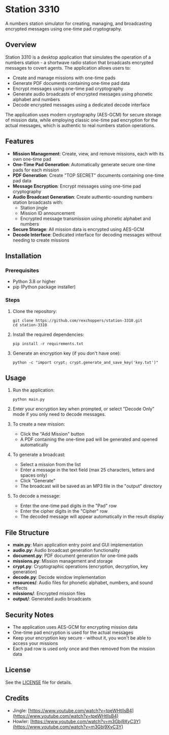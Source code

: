 # Station 3310

A numbers station simulator for creating, managing, and broadcasting encrypted messages using one-time pad cryptography.

## Overview

Station 3310 is a desktop application that simulates the operation of a numbers station - a shortwave radio station that broadcasts encrypted messages to covert agents. The application allows users to:

- Create and manage missions with one-time pads
- Generate PDF documents containing one-time pad data
- Encrypt messages using one-time pad cryptography
- Generate audio broadcasts of encrypted messages using phonetic alphabet and numbers
- Decode encrypted messages using a dedicated decode interface

The application uses modern cryptography (AES-GCM) for secure storage of mission data, while employing classic one-time pad encryption for the actual messages, which is authentic to real numbers station operations.

## Features

- **Mission Management**: Create, view, and remove missions, each with its own one-time pad
- **One-Time Pad Generation**: Automatically generate secure one-time pads for each mission
- **PDF Generation**: Create "TOP SECRET" documents containing one-time pad data
- **Message Encryption**: Encrypt messages using one-time pad cryptography
- **Audio Broadcast Generation**: Create authentic-sounding numbers station broadcasts with:
  - Station jingle
  - Mission ID announcement
  - Encrypted message transmission using phonetic alphabet and numbers
- **Secure Storage**: All mission data is encrypted using AES-GCM
- **Decode Interface**: Dedicated interface for decoding messages without needing to create missions

## Installation

### Prerequisites

- Python 3.8 or higher
- pip (Python package installer)

### Steps

1. Clone the repository:
   ```
   git clone https://github.com/rexchoppers/station-3310.git
   cd station-3310
   ```

2. Install the required dependencies:
   ```
   pip install -r requirements.txt
   ```

3. Generate an encryption key (if you don't have one):
   ```
   python -c "import crypt; crypt.generate_and_save_key('key.txt')"
   ```

## Usage

1. Run the application:
   ```
   python main.py
   ```

2. Enter your encryption key when prompted, or select "Decode Only" mode if you only need to decode messages.

3. To create a new mission:
   - Click the "Add Mission" button
   - A PDF containing the one-time pad will be generated and opened automatically

4. To generate a broadcast:
   - Select a mission from the list
   - Enter a message in the text field (max 25 characters, letters and spaces only)
   - Click "Generate"
   - The broadcast will be saved as an MP3 file in the "output" directory

5. To decode a message:
   - Enter the one-time pad digits in the "Pad" row
   - Enter the cipher digits in the "Cipher" row
   - The decoded message will appear automatically in the result display

## File Structure

- **main.py**: Main application entry point and GUI implementation
- **audio.py**: Audio broadcast generation functionality
- **document.py**: PDF document generation for one-time pads
- **missions.py**: Mission management and storage
- **crypt.py**: Cryptographic operations (encryption, decryption, key generation)
- **decode.py**: Decode window implementation
- **resources/**: Audio files for phonetic alphabet, numbers, and sound effects
- **missions/**: Encrypted mission files
- **output/**: Generated audio broadcasts

## Security Notes

- The application uses AES-GCM for encrypting mission data
- One-time pad encryption is used for the actual messages
- Keep your encryption key secure - without it, you won't be able to access your missions
- Each pad row is used only once and then removed from the mission data

## License
See the [LICENSE](LICENSE) file for details.

## Credits
- Jingle: [https://www.youtube.com/watch?v=tpeWHtlIsB4](https://www.youtube.com/watch?v=tpeWHtlIsB4)
- Howler: [https://www.youtube.com/watch?v=m3Gbj9XyC3Y](https://www.youtube.com/watch?v=m3Gbj9XyC3Y)